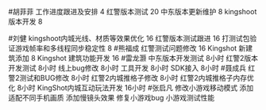 #胡菲菲 
工作进度跟进及安排   4
红警版本测试  20
中东版本更新维护   8
kingshoot版本开发  8

#刘健 
kingshoot内城光线、材质等效果优化   16
红警版本测试跟进  16
打测试包验证游戏帧率和多线程同步稳定性    8
#熊福成 
 红警测试问题修改        16
 Kingshot 新建筑添加    8
 Kingshot 建筑功能开发   16
#雷龙灏 
中东版本开发测试  8小时
红警2版本开发测试  8小时
线上bug修改   8小时
工具开发   8小时
SDK接入   8小时
#聂成兵 
红警2测试和BUG修改                    8小时
红警2内城推格子修改                     8小时
红警2内城推格子内存优化              8小时
KingShot内城互动玩法开发            16小时
#张启凡 
修改小游戏移动模式
添加适配不同手机画质
添加慢镜头效果
修复小游戏bug
小游戏测试性能